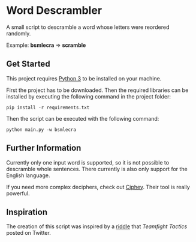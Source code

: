 ﻿# Word Descrambler

A small script to descramble a word whose letters were reordered randomly.

Example: **bsmlecra** => **scramble**

## Get Started

This project requires [Python 3](https://www.python.org/downloads/) to be installed on your machine.

First the project has to be downloaded. Then the required libraries can be installed by executing the following command in the project folder:

```
pip install -r requirements.txt
```

Then the script can be executed with the following command:

```
python main.py -w bsmlecra
```

## Further Information

Currently only one input word is supported, so it is not possible to descramble whole sentences. There currently is also only support for the English language.

If you need more complex deciphers, check out [Ciphey](https://github.com/Ciphey/Ciphey). Their tool is really powerful.

## Inspiration

The creation of this script was inspired by a [riddle](https://twitter.com/TFT/status/1448680016045346821) that *Teamfight Tactics* posted on Twitter.
